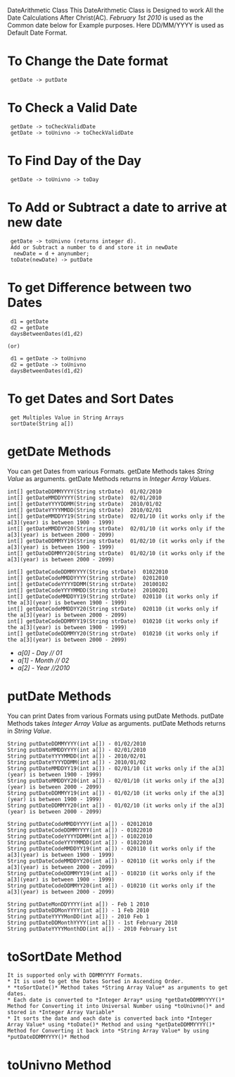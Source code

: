 DateArithmetic Class
This DateArithmetic Class is Designed to work All the Date Calculations After Christ(AC). *February 1st 2010* is used as the Common date below for Example purposes. Here DD/MM/YYYY is used as Default Date Format.

# To Change the Date format

     getDate -> putDate

# To Check a Valid Date

     getDate -> toCheckValidDate
     getDate -> toUnivno -> toCheckValidDate

# To Find Day of the Day

     getDate -> toUnivno -> toDay

# To Add or Subtract a date to arrive at new date

     getDate -> toUnivno (returns integer d).
     Add or Subtract a number to d and store it in newDate
      newDate = d + anynumber;
     toDate(newDate) -> putDate

# To get Difference between two Dates

     d1 = getDate
     d2 = getDate
     daysBetweenDates(d1,d2)

    (or)

     d1 = getDate -> toUnivno
     d2 = getDate -> toUnivno
     daysBetweenDates(d1,d2)

# To get Dates and Sort Dates

     get Multiples Value in String Arrays
     sortDate(String a[])




# getDate Methods
  You can get Dates from various Formats. getDate Methods takes *String Value* as arguments. getDate Methods returns in *Integer Array Values*.


    int[] getDateDDMMYYYY(String strDate)  01/02/2010
    int[] getDateMMDDYYYY(String strDate)  02/01/2010  
    int[] getDateYYYYDDMM(String strDate)  2010/01/02
    int[] getDateYYYYMMDD(String strDate)  2010/02/01
    int[] getDateMMDDYY19(String strDate)  02/01/10 (it works only if the a[3](year) is between 1900 - 1999)
    int[] getDateMMDDYY20(String strDate)  02/01/10 (it works only if the a[3](year) is between 2000 - 2099)
    int[] getDateDDMMYY19(String strDate)  01/02/10 (it works only if the a[3](year) is between 1900 - 1999)
    int[] getDateDDMMYY20(String strDate)  01/02/10 (it works only if the a[3](year) is between 2000 - 2099)

    int[] getDateCodeDDMMYYYY(String strDate)  01022010
    int[] getDateCodeMMDDYYYY(String strDate)  02012010  
    int[] getDateCodeYYYYDDMM(String strDate)  20100102
    int[] getDateCodeYYYYMMDD(String strDate)  20100201
    int[] getDateCodeMMDDYY19(String strDate)  020110 (it works only if the a[3](year) is between 1900 - 1999)
    int[] getDateCodeMMDDYY20(String strDate)  020110 (it works only if the a[3](year) is between 2000 - 2099)
    int[] getDateCodeDDMMYY19(String strDate)  010210 (it works only if the a[3](year) is between 1900 - 1999)
    int[] getDateCodeDDMMYY20(String strDate)  010210 (it works only if the a[3](year) is between 2000 - 2099)

   * *a[0] - Day   // 01*
   * *a[1] - Month // 02*
   * *a[2] - Year  //2010*

# putDate Methods
  You can print Dates from various Formats using putDate Methods. putDate Methods takes *Integer Array Value* as arguments. putDate Methods returns in *String Value*.

    String putDateDDMMYYYY(int a[]) - 01/02/2010
    String putDateMMDDYYYY(int a[]) - 02/01/2010
    String putDateYYYYMMDD(int a[]) - 2010/02/01
    String putDateYYYYDDMM(int a[]) - 2010/01/02
    String putDateMMDDYY19(int a[]) - 02/01/10 (it works only if the a[3](year) is between 1900 - 1999)
    String putDateMMDDYY20(int a[]) - 02/01/10 (it works only if the a[3](year) is between 2000 - 2099)
    String putDateDDMMYY19(int a[]) - 01/02/10 (it works only if the a[3](year) is between 1900 - 1999)
    String putDateDDMMYY20(int a[]) - 01/02/10 (it works only if the a[3](year) is between 2000 - 2099)

    String putDateCodeMMDDYYYY(int a[]) - 02012010
    String putDateCodeDDMMYYYY(int a[]) - 01022010
    String putDateCodeYYYYDDMM(int a[]) - 01022010
    String putDateCodeYYYYMMDD(int a[]) - 01022010
    String putDateCodeMMDDYY19(int a[]) - 020110 (it works only if the a[3](year) is between 1900 - 1999)
    String putDateCodeMMDDYY20(int a[]) - 020110 (it works only if the a[3](year) is between 2000 - 2099)
    String putDateCodeDDMMYY19(int a[]) - 010210 (it works only if the a[3](year) is between 1900 - 1999)
    String putDateCodeDDMMYY20(int a[]) - 010210 (it works only if the a[3](year) is between 2000 - 2099)

    String putDateMonDDYYYY(int a[]) - Feb 1 2010
    String putDateDDMonYYYY(int a[]) - 1 Feb 2010
    String putDateYYYYMonDD(int a[]) - 2010 Feb 1
    String putDateDDMonthYYYY(int a[]) - 1st February 2010
    String putDateYYYYMonthDD(int a[]) - 2010 February 1st

# toSortDate Method

    It is supported only with DDMMYYYY Formats.
    * It is used to get the Dates Sorted in Ascending Order.
    * *toSortDate()* Method takes *String Array Value* as arguments to get dates.
    * Each date is converted to *Integer Array* using *getDateDDMMYYYY()* Method for Converting it into Universal Number using *toUnivno()* and stored in *Integer Array Variable*
    * It sorts the date and each date is converted back into *Integer Array Value* using *toDate()* Method and using *getDateDDMMYYYY()* Method for Converting it back into *String Array Value* by using *putDateDDMMYYYY()* Method


# toUnivno Method
